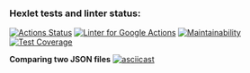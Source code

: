 ### Hexlet tests and linter status:
[![Actions Status](https://github.com/artem-prygin/frontend-project-lvl2/workflows/hexlet-check/badge.svg)](https://github.com/artem-prygin/frontend-project-lvl2/actions)
[![Linter for Google Actions](https://github.com/artem-prygin/frontend-project-lvl2/workflows/Linter%20Github%20Actions/badge.svg)](https://github.com/artem-prygin/frontend-project-lvl2/actions?query=workflow%3A%22Linter+Github+Actions%22)
[![Maintainability](https://api.codeclimate.com/v1/badges/5fddd296f626300176004534/maintainability)](https://codeclimate.com/github/artem-prygin/frontend-project-lvl2/maintainability)
[![Test Coverage](https://api.codeclimate.com/v1/badges/5fddd296f626300176004534/test_coverage)](https://codeclimate.com/github/artem-prygin/frontend-project-lvl2/test_coverage)

**Comparing two JSON files**
[![asciicast](https://asciinema.org/a/Q2l3ylqzAFB2UNw6l3Pu7YHaP.svg)](https://asciinema.org/a/Q2l3ylqzAFB2UNw6l3Pu7YHaP)